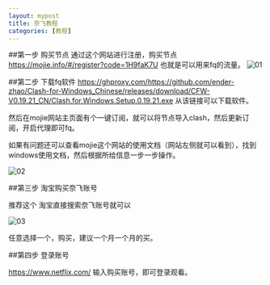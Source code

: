 ```yaml
---
layout: mypost
title: 奈飞教程
categories: [教程]
---
```


##第一步 购买节点
通过这个网站进行注册，购买节点 https://mojie.info/#/register?code=1H9faK7U
也就是可以用来fq的流量。
![01](01.png)

##第二步 下载fq软件
https://ghproxy.com/https://github.com/ender-zhao/Clash-for-Windows_Chinese/releases/download/CFW-V0.19.21_CN/Clash.for.Windows.Setup.0.19.21.exe
从该链接可以下载软件。

然后在mojie网站主页面有个一键订阅，就可以将节点导入clash，然后更新订阅，开启代理即可fq。

如果有问题还可以查看mojie这个网站的使用文档（网站左侧就可以看到），找到windows使用文档，然后根据所给信息一步一步操作。

![02](02.png)

##第三步 淘宝购买奈飞账号

推荐这个
淘宝直接搜索奈飞账号就可以


![03](03.png)

任意选择一个，购买，建议一个月一个月的买。


##第四步 登录账号

https://www.netflix.com/
输入购买账号，即可登录观看。